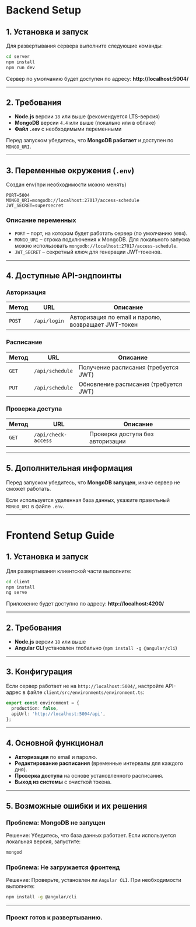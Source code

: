 # **Backend Setup**

## **1. Установка и запуск**

Для развертывания сервера выполните следующие команды:

```sh
cd server
npm install
npm run dev
```

Сервер по умолчанию будет доступен по адресу: **http://localhost:5004/**

---

## **2. Требования**

- **Node.js** версии `18` или выше (рекомендуется LTS-версия)
- **MongoDB** версии `4.4` или выше (локально или в облаке)
- **Файл `.env`** с необходимыми переменными

Перед запуском убедитесь, что **MongoDB работает** и доступен по `MONGO_URI`.

---

## **3. Переменные окружения (`.env`)**

Создан env(при необходимости можно менять)

```env
PORT=5004
MONGO_URI=mongodb://localhost:27017/access-schedule
JWT_SECRET=supersecret
```

### **Описание переменных**

- `PORT` – порт, на котором будет работать сервер (по умолчанию `5004`).
- `MONGO_URI` – строка подключения к MongoDB. Для локального запуска можно использовать `mongodb://localhost:27017/access-schedule`.
- `JWT_SECRET` – секретный ключ для генерации JWT-токенов.

---

## **4. Доступные API-эндпоинты**

### **Авторизация**

| Метод  | URL          | Описание                                            |
| ------ | ------------ | --------------------------------------------------- |
| `POST` | `/api/login` | Авторизация по email и паролю, возвращает JWT-токен |

### **Расписание**

| Метод | URL             | Описание                              |
| ----- | --------------- | ------------------------------------- |
| `GET` | `/api/schedule` | Получение расписания (требуется JWT)  |
| `PUT` | `/api/schedule` | Обновление расписания (требуется JWT) |

### **Проверка доступа**

| Метод | URL                 | Описание                         |
| ----- | ------------------- | -------------------------------- |
| `GET` | `/api/check-access` | Проверка доступа без авторизации |

---

## **5. Дополнительная информация**

Перед запуском убедитесь, что **MongoDB запущен**, иначе сервер не сможет работать.

Если используется удаленная база данных, укажите правильный `MONGO_URI` в файле `.env`.

---

# **Frontend Setup Guide**

## **1. Установка и запуск**

Для развертывания клиентской части выполните:

```sh
cd client
npm install
ng serve
```

Приложение будет доступно по адресу: **http://localhost:4200/**

---

## **2. Требования**

- **Node.js** версии `18` или выше
- **Angular CLI** установлен глобально (`npm install -g @angular/cli`)

---

## **3. Конфигурация**

Если сервер работает не на `http://localhost:5004/`, настройте API-адрес в файле `client/src/environments/environment.ts`:

```ts
export const environment = {
  production: false,
  apiUrl: 'http://localhost:5004/api',
};
```

---

## **4. Основной функционал**

- **Авторизация** по email и паролю.
- **Редактирование расписания** (временные интервалы для каждого дня).
- **Проверка доступа** на основе установленного расписания.
- **Выход из системы** с очисткой токена.

---

## **5. Возможные ошибки и их решения**

### Проблема: **MongoDB не запущен**

Решение: Убедитесь, что база данных работает. Если используется локальная версия, запустите:

```sh
mongod
```

### Проблема: **Не загружается фронтенд**

Решение: Проверьте, установлен ли `Angular CLI`. При необходимости выполните:

```sh
npm install -g @angular/cli
```

---

### **Проект готов к развертыванию.**
